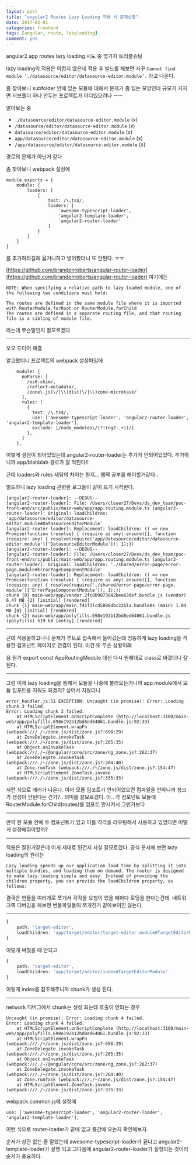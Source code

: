 ```yaml
---
layout: post
title: "angular2 Routes Lazy Loading 적용 시 문제상황"
date: 2017-02-01
categories: frontend
tags: [angular, route, lazyloading]
comment: yes
---
```


angular2 app routes lazy loading 시도 중 몇가지 트러블슈팅


lazy loading의 적용은 어렵지 않은데 적용 후 빌드를 해보면
자꾸 `Cannot find module './datasource/editor/datasource-editor.module’.` 라고 나온다.

좀 찾아보니 subfolder 안에 있는 모듈에 대해서 문제가 좀 있는 모양인데
규모가 커지면 서브폴더 하나 안두는 프로젝트가 어디있으려나 ㅡㅡ

알아보는 중

- `./datasource/editor/datasource-editor.module` (x)
- `/datasource/editor/datasource-editor.module` (x)
- `datasource/editor/datasource-editor.module` (x)
- `app/datasource/editor/datasource-editor.module` (x)
- `/app/datasource/editor/datasource-editor.module` (x)

경로의 문제가 아닌거 같다

좀 찾아보니
webpack 설정에

```
module.exports = {
    module: {
        loaders: [
            {
                test: /\.ts$/,
                loaders: [
                    'awesome-typescript-loader',
                    'angular2-template-loader',
                    'angular2-router-loader'
                ]
            }
        ]
    }
}
```

를 추가하라길래 옳거니하고 넣어봤더니 또 안된다. ㅜㅜ


[https://github.com/brandonroberts/angular-router-loader](https://github.com/brandonroberts/angular-router-loader)
여기에는

```
NOTE: When specifying a relative path to lazy loaded module, one of the following two conditions must hold:

The routes are defined in the same module file where it is imported with RouterModule.forRoot or RouterModule.forChild
The routes are defined in a separate routing file, and that routing file is a sibling of module file.
```

라는데 무슨말인지 잘모르겠다

---


오오 드디어 해결

알고봤더니 프로젝트의 webpack 설정파일에

```
    module: {
      noParse: [
        /es6-shim/,
        /reflect-metadata/,
        /zone\.js(\/|\\)dist(\/|\\)zone-microtask/
      ],
      rules: [
        {
          test: /\.ts$/,
          use: ['awesome-typescript-loader', 'angular2-router-loader', 'angular2-template-loader'],
          exclude: [/node_modules\/(?!(ng2-.+))/]
        },
      ]
    },
```

이렇게 설정이 되어있었는데 angular2-router-loader는 추가가 안되어있었다.
추가하니까 app/blahblah 경로가 잘 먹힌다!!

근데 loaders와 rules 세팅의 차이는 뭔지…
웹팩 공부를 해야할거같다..


빌드하니 lazy loading 관련한 로그들이 같이 뜨기 시작한다.

```
[angular2-router-loader]: --DEBUG--
[angular2-router-loader]: File: /Users/closer27/Devs/ds_dev_team/poc-front-end/src/public/main-web/app/app.routing.module.ts [angular2-router-loader]: Original: loadChildren: 'app/datasource/editor/datasource-editor.module#DatasourceEditorModule'
[angular2-router-loader]: Replacement: loadChildren: () => new Promise(function (resolve) { (require as any).ensure([], function (require: any) { resolve(require('app/datasource/editor/datasource-editor.module')['DatasourceEditorModule']); 1);})
[angular2-router-loader]: --DEBUG--
[angular2-router-loader]: File: /Users/closer27/Devs/ds_dev_team/poc-front-end/src/public/main-web/app/app.routing.module.ts [angular2-router-loader]: Original: loadChildren: './shared/error-page/error-page.module#ErrorPageComponentModule'
[angular2-router-loader]: Replacement: loadChildren: () => new Promise(function (resolve) { (require as any).ensure([], function (require: any) { resolve(require('./shared/error-page/error-page. module')['ErrorPageComponentModule']); 1);})
chunk {0} main-web/app/vendor.2fc8b9873842bee63def.bundle.js (vendor) 6.47 MB {2} [initial] [rendered]
chunk {1} main-web/app/main.f41f3lcd5888dbc22bla.bundleAs (main) 1.04 MB {0} [initial] [rendered]
chunk {2} main-web/app/polyfills.698e192b12bd8ed64061.bundle.js (polyfills) 519 kB [entry] [rendered]

```


---

근데 적용을하고나니 문제가 루트로 접속해서 들어갔는데 엉뚱하게 lazy loading을 적용한 컴포넌트 페이지로 연결이 된다. 이건 또 무슨 상황이래

음 뭔가 export const AppRoutingModule 대신 다시 원래대로 class로 바꼈더니 잘된다.


---

그럼 이제 lazy loading을 통해서 모듈을 나중에 불러오는거니까 app.module에서 모듈 임포트를 지워도 되겠지? 싶어서 지웠더니

```
error_handler.js:51 EXCEPTION: Uncaught (in promise): Error: Loading chunk 3 failed.
Error: Loading chunk 3 failed.
    at HTMLScriptElement.onScriptComplete (http://localhost:3100/main-web/app/polyfills.698e192b12bd8ed64061.bundle.js:92:33)
    at HTMLScriptElement.wrapFn (webpack:///./~/zone.js/dist/zone.js?:698:29)
    at ZoneDelegate.invokeTask (webpack:///./~/zone.js/dist/zone.js?:265:35)
    at Object.onInvokeTask (webpack:///./~/@angular/core/src/zone/ng_zone.js?:262:37)
    at ZoneDelegate.invokeTask (webpack:///./~/zone.js/dist/zone.js?:264:40)
    at Zone.runTask (webpack:///./~/zone.js/dist/zone.js?:154:47)
    at HTMLScriptElement.ZoneTask.invoke (webpack:///./~/zone.js/dist/zone.js?:335:33)
```

저런 식으로 에러가 나온다. 아마 모듈 임포트가 안되어있으면 컴파일을 안하니까 청크가 생성이 안된다는 건가?.. 의미를 잘모르겠다.
아.. 각 컴포넌트 모듈에 RouterModule.forChild(routes)를 임포트 안시켜서 그런가보다

---

만약 한 모듈 안에 두 컴포넌트가 있고 이를 각각을 라우팅해서 사용하고 있었다면 어떻게 설정해줘야할까?

---

적용은 잘된거같은데 이게 제대로 된건지 사실 잘모르겠다.
공식 문서에 보면 lazy loading의 원리는

```
Lazy loading speeds up our application load time by splitting it into multiple bundles, and loading them on demand. The router is designed to make lazy loading simple and easy. Instead of providing the children property, you can provide the loadChildren property, as follows:
```

결국은 번들을 여러개로 쪼개서 각각을 요청이 있을 때마다 로딩을 한다는건데. 네트워크쪽 디버깅을 해보면 번들파일들이 쪼개진거 같아보이진 않는다.

---

``` typescript
{
    path: 'target-editor',
    loadChildren: 'app/target/editor/target-editor.module#TargetEditorModule'
}
```
이렇게 써줬을 때 안되고

``` typescript
{
    path: 'target-editor',
    loadChildren: 'app/target/editor/index#TargetEditorModule'
}
```
이렇게 index를 참조해주니까 chunk가 생성 된다.

---

network 디버그에서 chunk는 생성 되는데 호출이 안되는 경우
```
Uncaught (in promise): Error: Loading chunk 4 failed.
Error: Loading chunk 4 failed.
    at HTMLScriptElement.onScriptComplete (http://localhost:3100/main-web/app/polyfills.698e192b12bd8ed64061.bundle.js:92:33)
    at HTMLScriptElement.wrapFn (webpack:///./~/zone.js/dist/zone.js?:698:29)
    at ZoneDelegate.invokeTask (webpack:///./~/zone.js/dist/zone.js?:265:35)
    at Object.onInvokeTask (webpack:///./~/@angular/core/src/zone/ng_zone.js?:262:37)
    at ZoneDelegate.invokeTask (webpack:///./~/zone.js/dist/zone.js?:264:40)
    at Zone.runTask (webpack:///./~/zone.js/dist/zone.js?:154:47)
    at HTMLScriptElement.ZoneTask.invoke (webpack:///./~/zone.js/dist/zone.js?:335:33)
```

webpack.common.js에 설정에
```
use: ['awesome-typescript-loader', 'angular2-router-loader', 'angular2-template-loader'],
```
이런 식으로 router-loader가 끝에 없고 중간에 오는지 확인해보자.

순서가 상관 없는 줄 알았는데
awesome-typescript-loader가 끝나고
angular2-template-loader가 실행 되고
그다음에 angular2-router-loader가 실행되는 것이라 순서가 중요하다.
